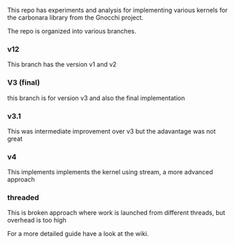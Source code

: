 This repo has experiments and analysis for implementing various kernels for the carbonara library from the Gnocchi project.

The repo is organized into various branches.
### v12
This branch has the version v1 and v2
### V3 (final)
this branch is for version v3 and also the final implementation 
### v3.1
This was intermediate improvement over v3 but the adavantage was not great
### v4
This implements implements the kernel using stream, a more advanced approach
### threaded
This is broken approach where work is launched from different threads, but overhead is too high


For a more detailed guide have a look at the wiki.
